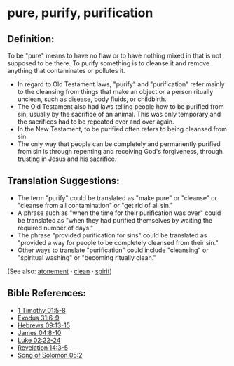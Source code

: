 # pure, purify, purification #

## Definition: ##

To be "pure" means to have no flaw or to have nothing mixed in that is not supposed to be there. To purify something is to cleanse it and remove anything that contaminates or pollutes it.

* In regard to Old Testament laws, "purify" and "purification" refer mainly to the cleansing from things that make an object or a person ritually unclean, such as disease, body fluids, or childbirth.
* The Old Testament also had laws telling people how to be purified from sin, usually by the sacrifice of an animal. This was only temporary and the sacrifices had to be repeated over and over again.
* In the New Testament, to be purified often refers to being cleansed from sin.
* The only way that people can be completely and permanently purified from sin is through repenting and receiving God's forgiveness, through trusting in Jesus and his sacrifice.

## Translation Suggestions: ##

* The term "purify" could be translated as "make pure" or "cleanse" or "cleanse from all contamination" or "get rid of all sin."
* A phrase such as "when the time for their purification was over" could be translated as "when they had purified themselves by waiting the required number of days."
* The phrase "provided purification for sins" could be translated as "provided a way for people to be completely cleansed from their sin."
* Other ways to translate "purification" could include "cleansing" or "spiritual washing" or "becoming ritually clean."

(See also: [atonement](../kt/atonement.md) **·** [clean](../kt/clean.md) **·** [spirit](../kt/spirit.md))

## Bible References: ##

* [1 Timothy 01:5-8](https://door43.org/en/bible/notes/1ti/01/05)
* [Exodus 31:6-9](https://door43.org/en/bible/notes/exo/31/06)
* [Hebrews 09:13-15](https://door43.org/en/bible/notes/heb/09/13)
* [James 04:8-10](https://door43.org/en/bible/notes/jas/04/08)
* [Luke 02:22-24](https://door43.org/en/bible/notes/luk/02/22)
* [Revelation 14:3-5](https://door43.org/en/bible/notes/rev/14/03)
* [Song of Solomon 05:2](https://door43.org/en/bible/notes/sng/05/02)
